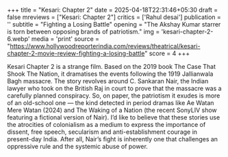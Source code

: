 +++
title = "Kesari: Chapter 2"
date = 2025-04-18T22:31:46+05:30
draft = false
mreviews = ["Kesari: Chapter 2"]
critics = ['Rahul desai']
publication = ''
subtitle = "Fighting a Losing Battle"
opening = "The Akshay Kumar starrer is torn between opposing brands of patriotism."
img = 'kesari-chapter-2-6.webp'
media = 'print'
source = "https://www.hollywoodreporterindia.com/reviews/theatrical/kesari-chapter-2-movie-review-fighting-a-losing-battle"
score = 4
+++

Kesari Chapter 2 is a strange film. Based on the 2019 book The Case That Shook The Nation, it dramatises the events following the 1919 Jallianwala Bagh massacre. The story revolves around C. Sankaran Nair, the Indian lawyer who took on the British Raj in court to prove that the massacre was a carefully planned conspiracy. So, on paper, the patriotism it exudes is more of an old-school one — the kind detected in period dramas like Ae Watan Mere Watan (2024) and The Waking of a Nation (the recent SonyLIV show featuring a fictional version of Nair). I’d like to believe that these stories use the atrocities of colonialism as a medium to express the importance of dissent, free speech, secularism and anti-establishment courage in present-day India. After all, Nair’s fight is inherently one that challenges an oppressive rule and the systemic abuse of power.
